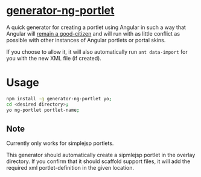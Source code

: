 # [generator-ng-portlet](https://www.npmjs.com/package/generator-ng-portlet)

A quick generator for creating a portlet using Angular in such a way that
Angular will [remain a
good-citizen](https://github.com/Jasig/uPortal/blob/master/docs/USING_ANGULAR.md)
and will run with as little conflict as possible with other instances of Angular
portlets or portal skins.

If you choose to allow it, it will also automatically run `ant data-import` for
you with the new XML file (if created).

# Usage
```bash
npm install -g generator-ng-portlet yo;
cd <desired directory>;
yo ng-portlet portlet-name;
```

## Note

Currently only works for simplejsp portlets.

This generator should automatically create a sipmlejsp portlet in the overlay
directory. If you confirm that it should scaffold support files, it will add the
required xml portlet-definition in the given location.
